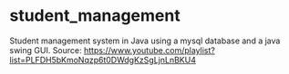 # student_management
Student management system in Java using a mysql database and a java swing GUI. 
Source: https://www.youtube.com/playlist?list=PLFDH5bKmoNqzp6t0DWdgKzSgLjnLnBKU4


